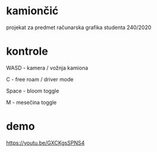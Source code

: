 # kamiončić
projekat za predmet računarska grafika studenta 240/2020

# kontrole
WASD - kamera / vožnja kamiona

C - free roam / driver mode

Space - bloom toggle

M - mesečina toggle

# demo
https://youtu.be/GXCKgsSPNS4
